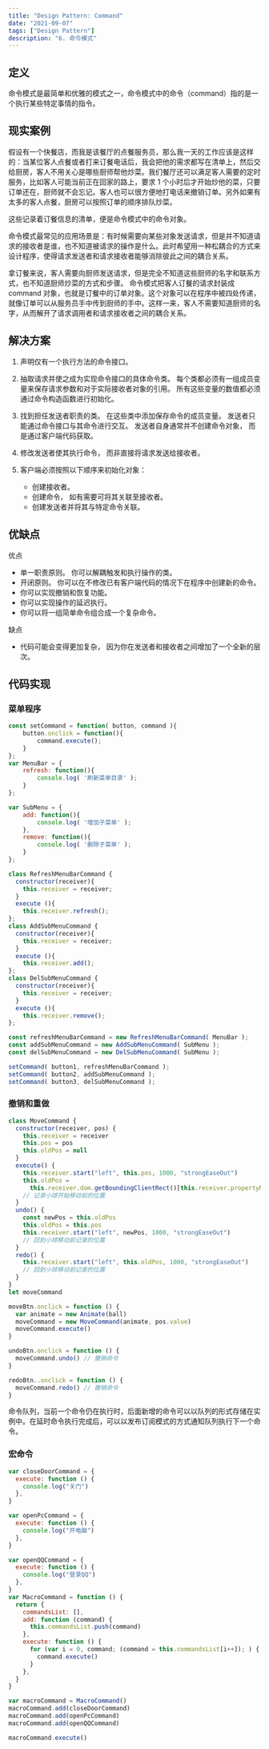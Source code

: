 ```yaml
---
title: "Design Pattern: Command"
date: "2021-09-07"
tags: ["Design Pattern"]
description: "6. 命令模式"
---
```


## 定义

命令模式是最简单和优雅的模式之一，命令模式中的命令（command）指的是一个执行某些特定事情的指令。

## 现实案例

假设有一个快餐店，而我是该餐厅的点餐服务员，那么我一天的工作应该是这样的：当某位客人点餐或者打来订餐电话后，我会把他的需求都写在清单上，然后交给厨房，客人不用关心是哪些厨师帮他炒菜。我们餐厅还可以满足客人需要的定时服务，比如客人可能当前正在回家的路上，要求 1 个小时后才开始炒他的菜，只要订单还在，厨师就不会忘记。客人也可以很方便地打电话来撤销订单。另外如果有太多的客人点餐，厨房可以按照订单的顺序排队炒菜。

这些记录着订餐信息的清单，便是命令模式中的命令对象。

命令模式最常见的应用场景是：有时候需要向某些对象发送请求，但是并不知道请求的接收者是谁，也不知道被请求的操作是什么。此时希望用一种松耦合的方式来设计程序，使得请求发送者和请求接收者能够消除彼此之间的耦合关系。

拿订餐来说，客人需要向厨师发送请求，但是完全不知道这些厨师的名字和联系方式，也不知道厨师炒菜的方式和步骤。 命令模式把客人订餐的请求封装成 command 对象，也就是订餐中的订单对象。这个对象可以在程序中被四处传递，就像订单可以从服务员手中传到厨师的手中。这样一来，客人不需要知道厨师的名字，从而解开了请求调用者和请求接收者之间的耦合关系。

## 解决方案

1. 声明仅有一个执行方法的命令接口。
2. 抽取请求并使之成为实现命令接口的具体命令类。 每个类都必须有一组成员变量来保存请求参数和对于实际接收者对象的引用。 所有这些变量的数值都必须通过命令构造函数进行初始化。
3. 找到担任发送者职责的类。 在这些类中添加保存命令的成员变量。 发送者只能通过命令接口与其命令进行交互。 发送者自身通常并不创建命令对象， 而是通过客户端代码获取。
4. 修改发送者使其执行命令， 而非直接将请求发送给接收者。
5. 客户端必须按照以下顺序来初始化对象：

   - 创建接收者。
   - 创建命令， 如有需要可将其关联至接收者。
   - 创建发送者并将其与特定命令关联。

## 优缺点

优点

- 单一职责原则。 你可以解耦触发和执行操作的类。
- 开闭原则。 你可以在不修改已有客户端代码的情况下在程序中创建新的命令。
- 你可以实现撤销和恢复功能。
- 你可以实现操作的延迟执行。
- 你可以将一组简单命令组合成一个复杂命令。

缺点

- 代码可能会变得更加复杂， 因为你在发送者和接收者之间增加了一个全新的层次。

## 代码实现

### 菜单程序

```js
const setCommand = function( button, command ){
    button.onclick = function(){
        command.execute();
    }
};
var MenuBar = {
    refresh: function(){
        console.log( '刷新菜单目录' );
    }
};

var SubMenu = {
    add: function(){
        console.log( '增加子菜单' );
    },
    remove: function(){
        console.log( '删除子菜单' );
    }
};

class RefreshMenuBarCommand {
  constructor(receiver){
    this.receiver = receiver;
  }
  execute (){
    this.receiver.refresh();
};
class AddSubMenuCommand {
  constructor(receiver){
    this.receiver = receiver;
  }
  execute (){
    this.receiver.add();
};
class DelSubMenuCommand {
  constructor(receiver){
    this.receiver = receiver;
  }
  execute (){
    this.receiver.remove();
};

const refreshMenuBarCommand = new RefreshMenuBarCommand( MenuBar );
const addSubMenuCommand = new AddSubMenuCommand( SubMenu );
const delSubMenuCommand = new DelSubMenuCommand( SubMenu );

setCommand( button1, refreshMenuBarCommand );
setCommand( button2, addSubMenuCommand );
setCommand( button3, delSubMenuCommand );
```

### 撤销和重做

```js
class MoveCommand {
  constructor(receiver, pos) {
    this.receiver = receiver
    this.pos = pos
    this.oldPos = null
  }
  execute() {
    this.receiver.start("left", this.pos, 1000, "strongEaseOut")
    this.oldPos =
      this.receiver.dom.getBoundingClientRect()[this.receiver.propertyName]
    // 记录小球开始移动前的位置
  }
  undo() {
    const newPos = this.oldPos
    this.oldPos = this.pos
    this.receiver.start("left", newPos, 1000, "strongEaseOut")
    // 回到小球移动前记录的位置
  }
  redo() {
    this.receiver.start("left", this.oldPos, 1000, "strongEaseOut")
    // 回到小球移动前记录的位置
  }
}
let moveCommand

moveBtn.onclick = function () {
  var animate = new Animate(ball)
  moveCommand = new MoveCommand(animate, pos.value)
  moveCommand.execute()
}

undoBtn.onclick = function () {
  moveCommand.undo() // 撤销命令
}

redoBtn..onclick = function () {
  moveCommand.redo() // 撤销命令
}
```

命令队列，当前一个命令仍在执行时，后面新增的命令可以以队列的形式存储在实例中。在延时命令执行完成后，可以以发布订阅模式的方式通知队列执行下一个命令。

### 宏命令

```js
var closeDoorCommand = {
  execute: function () {
    console.log("关门")
  },
}

var openPcCommand = {
  execute: function () {
    console.log("开电脑")
  },
}

var openQQCommand = {
  execute: function () {
    console.log("登录QQ")
  },
}
var MacroCommand = function () {
  return {
    commandsList: [],
    add: function (command) {
      this.commandsList.push(command)
    },
    execute: function () {
      for (var i = 0, command; (command = this.commandsList[i++]); ) {
        command.execute()
      }
    },
  }
}

var macroCommand = MacroCommand()
macroCommand.add(closeDoorCommand)
macroCommand.add(openPcCommand)
macroCommand.add(openQQCommand)

macroCommand.execute()
```
